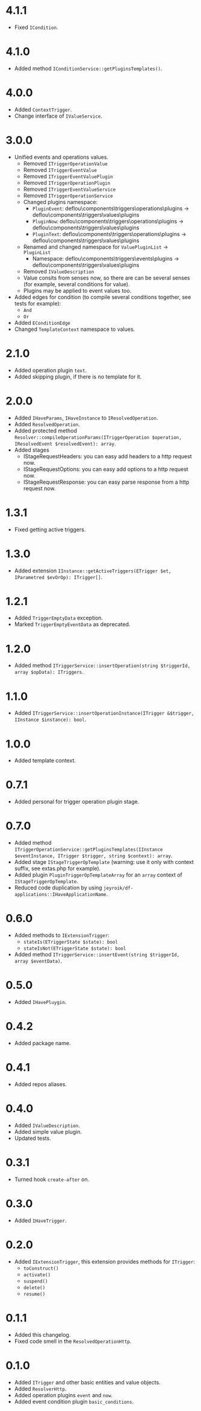 # 4.1.1

- Fixed `ICondition`.

# 4.1.0

- Added method `IConditionService::getPluginsTemplates()`.

# 4.0.0

- Added `ContextTrigger`.
- Change interface of `IValueService`.

# 3.0.0

- Unified events and operations values.
  - Removed `ITriggerOperationValue`
  - Removed `ITriggerEventValue`
  - Removed `ITriggerEventValuePlugin`
  - Removed `ITriggerOperationPlugin`
  - Removed `ITriggerEventValueService`
  - Removed `ITriggerOperationService`
  - Changed plugins namespace:
    - `PluginEvent`: deflou\components\triggers\operations\plugins -> deflou\components\triggers\values\plugins
    - `PluginNow`: deflou\components\triggers\operations\plugins -> deflou\components\triggers\values\plugins
    - `PluginText`: deflou\components\triggers\operations\plugins -> deflou\components\triggers\values\plugins
  - Renamed and changed namespace for `ValuePluginList` -> `PluginList`
    - Namespace: deflou\components\triggers\events\plugins -> deflou\components\triggers\values\plugins
  - Removed `IValueDescription`
  - Value consits from senses now, so there are can be several senses (for example, several conditions for value).
  - Plugins may be applied to event values too.
- Added edges for condition (to compile several conditions together, see tests for example):
  - `And`
  - `Or`
- Added `EConditionEdge`
- Changed `TemplateContext` namespace to values.

# 2.1.0

- Added operation plugin `text`.
- Added skipping plugin, if there is no template for it.

# 2.0.0

- Added `IHaveParams`, `IHaveInstance` to `IResolvedOperation`.
- Added `ResolvedOperation`.
- Added protected method `Resolver::compileOperationParams(ITriggerOperation $operation, IResolvedEvent $resolvedEvent): array`.
- Added stages
  - IStageRequestHeaders: you can easy add headers to a http request now.
  - IStageRequestOptions: you can easy add options to a http request now.
  - IStageRequestResponse: you can easy parse response from a http request now.

# 1.3.1

- Fixed getting active triggers.

# 1.3.0

- Added extension `IInstance::getActiveTriggers(ETrigger $et, IParametred $evOrOp): ITrigger[]`.

# 1.2.1

- Added `TriggerEmptyData` exception.
- Marked `TriggerEmptyEventData` as deprecated.

# 1.2.0

- Added method `ITriggerService::insertOperation(string $triggerId, array $opData): ITriggers`.

# 1.1.0

- Added `ITriggerService::insertOperationInstance(ITrigger &$trigger, IInstance $instance): bool`.

# 1.0.0

- Added template context.

# 0.7.1

- Added personal for trigger operation plugin stage.

# 0.7.0

- Added method `ITriggerOperationService::getPluginsTemplates(IInstance $eventInstance, ITrigger $trigger, string $context): array`.
- Added stage `IStageTriggerOpTemplate` (warning: use it only with context suffix, see extas.php for example).
- Added plugin `PluginTriggerOpTemplateArray` for an `array` context of `IStageTriggerOpTemplate`.
- Reduced code duplication by using `jeyroik/df-applications::IHaveApplicationName`.

# 0.6.0

- Added methods to `IExtensionTrigger`:
  - `stateIs(ETriggerState $state): bool`
  - `stateIsNot(ETriggerState $state): bool`
- Added method `ITriggerService::insertEvent(string $triggerId, array $eventData)`.

# 0.5.0

- Added `IHavePluygin`.

# 0.4.2

- Added package name.

# 0.4.1

- Added repos aliases.

# 0.4.0

- Added `IValueDescription`.
- Added simple value plugin.
- Updated tests.

# 0.3.1

- Turned hook `create-after` on.

# 0.3.0

- Added `IHaveTrigger`.

# 0.2.0

- Added `IExtensionTrigger`, this extension provides methods for `ITrigger`:
  - `toConstruct()`
  - `activate()`
  - `suspend()`
  - `delete()`
  - `resume()`

# 0.1.1

- Added this changelog.
- Fixed code smell in the `ResolvedOperationHttp`.

# 0.1.0

- Added `ITrigger` and other basic entities and value objects.
- Added `ResolverHttp`.
- Added operation plugins `event` and `now`.
- Added event condition plugin `basic_conditions`.